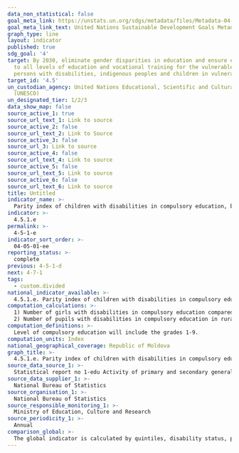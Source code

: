 ```yaml
---
data_non_statistical: false
goal_meta_link: https://unstats.un.org/sdgs/metadata/files/Metadata-04-05-01.pdf
goal_meta_link_text: United Nations Sustainable Development Goals Metadata (pdf 210kB)
graph_type: line
layout: indicator
published: true
sdg_goal: '4'
target: By 2030, eliminate gender disparities in education and ensure equal access
  to all levels of education and vocational training for the vulnerable, including
  persons with disabilities, indigenous peoples and children in vulnerable situations
target_id: '4.5'
un_custodian_agency: United Nations Educational, Scientific and Cultural Organization
  (UNESCO)
un_designated_tier: 1/2/3
data_show_map: false
source_active_1: true
source_url_text_1: Link to source
source_active_2: false
source_url_text_2: Link to Source
source_active_3: false
source_url_3: Link to source
source_active_4: false
source_url_text_4: Link to source
source_active_5: false
source_url_text_5: Link to source
source_active_6: false
source_url_text_6: Link to source
title: Untitled
indicator_name: >-
  Parity index of children with disabilities in compulsory education, based on the absolute number of students
indicator: >-
  4.5.1.e
permalink: >-
  4-5-1-e
indicator_sort_order: >-
  04-05-01-ee
reporting_status: >-
  complete
previous: 4-5-1-d
next: 4-7-1
tags:
  - custom.divided
national_indicator_available: >-
  4.5.1.e. Parity index of children with disabilities in compulsory education, based on the absolute number of students
computation_calculations: >-
  1) Number of girls with disabilities in compulsory education compared to the number of boys with disabilities in compulsory education. <br> 
  2) Number of pupils with disabilities in compulsory education in rural area as compared to the number of students with disabilities in compulsory education in urban area.
computation_definitions: >-
  Level of compulsory education will include the grades 1-9.
computation_units: Index
national_geographical_coverage: Republic of Moldova
graph_title: >-
  4.5.1.e. Parity index of children with disabilities in compulsory education, based on the absolute number of students
source_data_source_1: >-
  Statistical report no 1-edu Activity of primary and secondary general education
source_data_supplier_1: >-
  National Bureau of Statistics
source_organisation_1: >-
  National Bureau of Statistics
source_responsible_monitoring_1: >-
  Ministry of Education, Culture and Research
source_periodicity_1: >-
  Annual
comparison_global: >-
  The global indicator is calculated by quintiles, disability status, persons affected by conflict. The national indicator will be estimated only by sex and areas.
---
```

